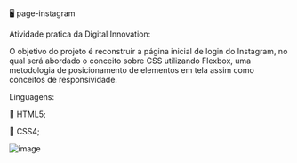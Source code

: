:desktop_computer: page-instagram

Atividade pratica da Digital Innovation:

O objetivo do projeto é reconstruir a página inicial de login do Instagram, no qual será abordado o conceito sobre CSS utilizando Flexbox, uma metodologia de posicionamento de elementos em tela assim como conceitos de responsividade.

Linguagens: 

:small_orange_diamond: HTML5; 

:small_orange_diamond: CSS4;


![image](https://user-images.githubusercontent.com/84195975/121759722-8f05f100-cafd-11eb-8995-7b9de881736e.png)
